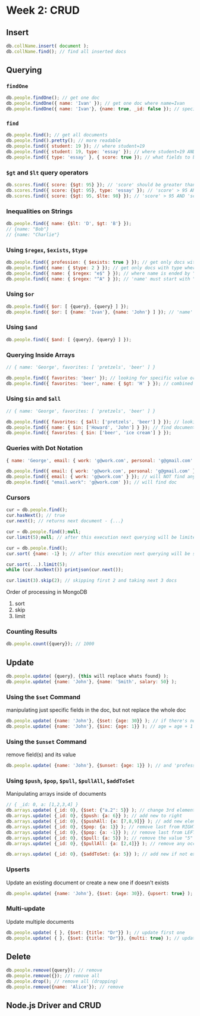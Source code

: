 # Week 2: CRUD

## Insert
```js
db.collName.insert( document );
db.collName.find(); // find all inserted docs
```

## Querying
### `findOne`
```js
db.people.findOne(); // get one doc
db.people.findOne({ name: 'Ivan' }); // get one doc where name=Ivan
db.people.findOne({ name: 'Ivan'}, {name: true, _id: false }); // specify props to be returned

```

### `find`
```js
db.people.find(); // get all documents
db.people.find().pretty(); // more readable
db.people.find({ student: 19 }); // where student=19
db.people.find({ student: 19, type: 'essay' }); // where student=19 AND type='essay'
db.people.find({ type: 'essay' }, { score: true }); // what fields to be returned
```

### `$gt` and `$lt` query operators
```js
db.scores.find({ score: {$gt: 95} }); // 'score' should be greater than 95
db.scores.find({ score: {$gt: 95}, type: 'essay' }); // 'score' > 95 AND type='essay'
db.scores.find({ score: {$gt: 95, $lte: 98} }); // 'score' > 95 AND 'score' <=98
```

### Inequalities on Strings
```js
db.people.find({ name: {$lt: 'D', $gt: 'B'} });
// {name: "Bob"}
// {name: "Charlie"}
```

### Using `$regex`, `$exists`, `$type`
```js
db.people.find({ profession: { $exists: true } }); // get only docs with 'profession`
db.people.find({ name: { $type: 2 } }); // get only docs with type where 'name' is 'string' (look for BSON types) 
db.people.find({ name: { $regex: "e$" } }); // where name is ended by "e"
db.people.find({ name: { $regex: "^A" } }); // 'name' must start with "A"
```

### Using `$or`
```js
db.people.find({ $or: [ {query}, {query} ] });
db.people.find({ $or: [ {name: 'Ivan'}, {name: 'John'} ] }); // 'name' should be either 'Ivan' OR 'John'
```

### Using `$and`
```js
db.people.find({ $and: [ {query}, {query} ] });
```

### Querying Inside Arrays
```js
// { name: 'George', favorites: [ 'pretzels', 'beer' ] }

db.people.find({ favorites: 'beer' }); // looking for specific value or inside Array
db.people.find({ favorites: 'beer', name: { $gt: 'H' } }); // combined query
```

### Using `$in` and `$all`
```js
// { name: 'George', favorites: [ 'pretzels', 'beer' ] }

db.people.find({ favorites: { $all: ['pretzels', 'beer'] } }); // looking for 'pretzels' AND 'beer' to be inside Array, can be in any order
db.people.find({ name: { $in: ['Howard', 'John'] } }); // find document where name is one of Array
db.people.find({ favorites: { $in: ['beer', 'ice cream'] } });
```

### Queries with Dot Notation
```js
{ name: 'George', email: { work: 'g@work.com', personal: 'g@gmail.com' } }

db.people.find({ email: { work: 'g@work.com', personal: 'g@gmail.com' } }); // will find ONLY when order is correct
db.people.find({ email: { work: 'g@work.com' } }); // will NOT find anything
db.people.find({ "email.work": 'g@work.com' }); // will find doc
```

### Cursors
```js
cur = db.people.find();
cur.hasNext(); // true
cur.next(); // returns next document - {...}
```
```js
cur = db.people.find();null;
cur.limit(5);null; // after this execution next querying will be limited by 5. Returns cursor
```
```js
cur = db.people.find();
cur.sort( {name: -1} ); // after this execution next querying will be sorted. Returns cursor
```
```js
cur.sort(...).limit(5);
while (cur.hasNext()) printjson(cur.next());
```
```js
cur.limit(3).skip(2); // skipping first 2 and taking next 3 docs
```

Order of processing in MongoDB

1. sort
2. skip
3. limit

### Counting Results
```js
db.people.count({query}); // 1000
```

## Update
```js
db.people.update( {query}, {this will replace whats found} );
db.people.update( {name: 'John'}, {name: 'Smith', salary: 50} );
```

### Using the `$set` Command
manipulating just specific fields in the doc, but not replace the whole doc
```js
db.people.update( {name: 'John'}, {$set: {age: 30}} ); // if there's no age then one will be created 
db.people.update( {name: 'John'}, {$inc: {age: 1}} ); // age = age + 1
```

### Using the `$unset` Command
remove field(s) and its value
```js
db.people.update( {name: 'John'}, {$unset: {age: 1}} ); // and 'profession' field is gone
```

### Using `$push`, `$pop`, `$pull`, `$pullAll`, `$addToSet`
Manipulating arrays inside of documents
```js
// { _id: 0, a: [1,2,3,4] }
db.arrays.update( {_id: 0}, {$set: {"a.2": 5}} ); // change 3rd element
db.arrays.update( {_id: 0}, {$push: {a: 6}} ); // add new to right
db.arrays.update( {_id: 0}, {$pushAll: {a: [7,8,9]}} ); // add new elements to right
db.arrays.update( {_id: 0}, {$pop: {a: 1}} ); // remove last from RIGHT
db.arrays.update( {_id: 0}, {$pop: {a: -1}} ); // remove last from LEFT
db.arrays.update( {_id: 0}, {$pull: {a: 5}} ); // remove the value "5"
db.arrays.update( {_id: 0}, {$pullAll: {a: [2,4]}} ); // remove any occurrence of any of those values

db.arrays.update( {_id: 0}, {$addToSet: {a: 5}} ); // add new if not exists yet
```

### Upserts
Update an existing document or create a new one if doesn't exists
```js
db.people.update( {name: 'John'}, {$set: {age: 30}}, {upsert: true} );
```
### Multi-update 
Update multiple documents
```js
db.people.update( { }, {$set: {title: "Dr"}} ); // update first one
db.people.update( { }, {$set: {title: "Dr"}}, {multi: true} ); // update every document in collection
```

## Delete
```js
db.people.remove({query}); // remove
db.people.remove({}); // remove all
db.people.drop(); // remove all (dropping)
db.people.remove({name: 'Alice'}); // remove
```

## Node.js Driver and CRUD
